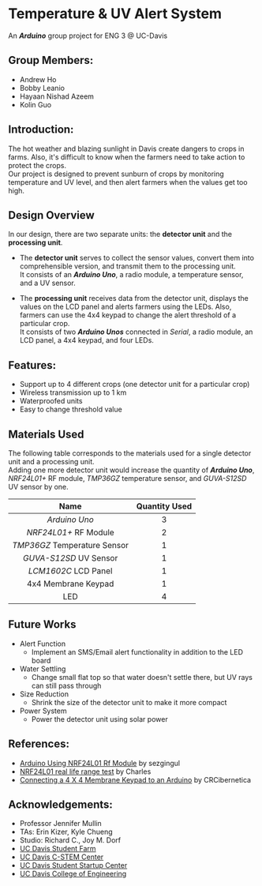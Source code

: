 # Temperature & UV Alert System
An **_Arduino_** group project for ENG 3 @ UC-Davis

## Group Members: 
  * Andrew Ho
  * Bobby Leanio
  * Hayaan Nishad Azeem
  * Kolin Guo

## Introduction:
The hot weather and blazing sunlight in Davis create dangers to crops in farms. Also, it's difficult to know when the farmers need to take action to protect the crops.  
Our project is designed to prevent sunburn of crops by monitoring temperature and UV level, and then alert farmers when the values get too high. 

## Design Overview
In our design, there are two separate units: the **detector unit** and the **processing unit**. 
  * The **detector unit** serves to collect the sensor values, convert them into comprehensible version, and transmit them to the processing unit.  
    It consists of an **_Arduino Uno_**, a radio module, a temperature sensor, and a UV sensor. 

  * The **processing unit** receives data from the detector unit, displays the values on the LCD panel and alerts farmers using the LEDs. Also, farmers can use the 4x4 keypad to change the alert threshold of a particular crop.  
    It consists of two **_Arduino Unos_** connected in _Serial_, a radio module, an LCD panel, a 4x4 keypad, and four LEDs. 

## Features: 
  * Support up to 4 different crops (one detector unit for a particular crop)
  * Wireless transmission up to 1 km
  * Waterproofed units
  * Easy to change threshold value
  
## Materials Used
The following table corresponds to the materials used for a single detector unit and a processing unit.  
Adding one more detector unit would increase the quantity of **_Arduino Uno_**, _NRF24L01+_ RF module, _TMP36GZ_ temperature sensor, and _GUVA-S12SD_ UV sensor by one. 

  | Name | Quantity Used |
  |:----:|:-------------:|
  | _Arduino Uno_ |3|
  | _NRF24L01+_ RF Module |2|
  | _TMP36GZ_ Temperature Sensor |1|
  | _GUVA-S12SD_ UV Sensor |1|
  | _LCM1602C_ LCD Panel |1|
  | 4x4 Membrane Keypad |1|
  | LED |4|

## Future Works
  * Alert Function
    - Implement an SMS/Email alert functionality in addition to the LED board
  * Water Settling
    - Change small flat top so that water doesn't settle there, but UV rays can still pass through
  * Size Reduction
    - Shrink the size of the detector unit to make it more compact
  * Power System
    - Power the detector unit using solar power

## References:
  * [Arduino Using NRF24L01 Rf Module](http://www.instructables.com/id/Arduino-NRF24L01-USING-RF-Module/) by sezgingul
  * [NRF24L01 real life range test](http://hallard.me/nrf24l01-real-life-range-test/) by Charles
  * [Connecting a 4 X 4 Membrane Keypad to an Arduino](http://www.instructables.com/id/Connecting-a-4-x-4-Membrane-Keypad-to-an-Arduino/) by CRCibernetica
  
## Acknowledgements:
  * Professor Jennifer Mullin
  * TAs: Erin Kizer, Kyle Chueng
  * Studio: Richard C., Joy M. Dorf
  * [UC Davis Student Farm](http://asi.ucdavis.edu/programs/sf)
  * [UC Davis C-STEM Center](http://c-stem.ucdavis.edu/)
  * [UC Davis Student Startup Center](https://startup.ucdavis.edu/)
  * [UC Davis College of Engineering](http://engineering.ucdavis.edu/)
